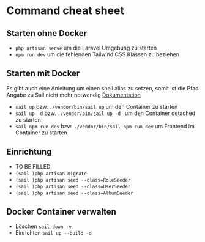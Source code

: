# Command cheat sheet

## Starten ohne Docker

-   `php artisan serve` um die Laravel Umgebung zu starten
-   `npm run dev` um die fehlenden Tailwind CSS Klassen zu beziehen

## Starten mit Docker

Es gibt auch eine Anleitung um einen shell alias zu setzen, somit ist die Pfad Angabe zu Sail nicht mehr notwendig [Dokumentation](https://laravel.com/docs/10.x/sail#configuring-a-shell-alias)

-   `sail up` bzw. `./vendor/bin/sail up` um den Container zu starten
-   `sail up -d` bzw. `./vendor/bin/sail up -d ` um den Container detached zu starten
-   `sail npm run dev` bzw. `./vendor/bin/sail npm run dev` um Frontend im Container zu starten

## Einrichtung

- TO BE FILLED
-   `(sail )php artisan migrate`
-   `(sail )php artisan seed --class=RoleSeeder`
-   `(sail )php artisan seed --class=UserSeeder`
-   `(sail )php artisan seed --class=AlbumSeeder`

## Docker Container verwalten

- Löschen `sail down -v`
- Einrichten `sail up --build -d`
